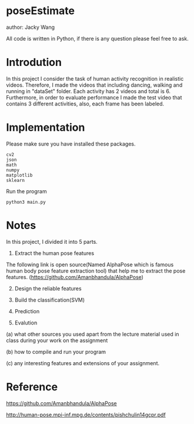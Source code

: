 # poseEstimate

author: Jacky Wang

All code is written in Python, if there is any question please feel free to ask.

# Introdution
In this project I consider the task of human activity recognition in realistic videos. Therefore, I made the videos that including dancing, walking and running in "dataSet" folder. Each activity has 2 videos and total is 6. Furthermore, in order to evaluate performance I made the test video that contains 3 different activities, also, each frame has been labeled.

# Implementation

Please make sure you have installed these packages.

```
cv2
json
math
numpy
matplotlib
sklearn
```

Run the program
```
python3 main.py
```

# Notes

In this project, I divided it into 5 parts.

1. Extract the human pose features

The following link is open source(Named AlphaPose which is famous human body pose feature extraction tool) that help me to extract the pose features. (https://github.com/Amanbhandula/AlphaPose)

2. Design the reliable features



3. Build the classification(SVM)

4. Prediction

5. Evalution

(a) what other sources you used apart from the lecture material used in class during your work on the assignment

(b) how to compile and run your program

(c) any interesting features and extensions of your assignment.

# Reference
https://github.com/Amanbhandula/AlphaPose

http://human-pose.mpi-inf.mpg.de/contents/pishchulin14gcpr.pdf
